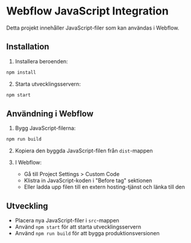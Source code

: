 # Webflow JavaScript Integration

Detta projekt innehåller JavaScript-filer som kan användas i Webflow.

## Installation

1. Installera beroenden:
```bash
npm install
```

2. Starta utvecklingsservern:
```bash
npm start
```

## Användning i Webflow

1. Bygg JavaScript-filerna:
```bash
npm run build
```

2. Kopiera den byggda JavaScript-filen från `dist`-mappen

3. I Webflow:
   - Gå till Project Settings > Custom Code
   - Klistra in JavaScript-koden i "Before </body> tag" sektionen
   - Eller ladda upp filen till en extern hosting-tjänst och länka till den

## Utveckling

- Placera nya JavaScript-filer i `src`-mappen
- Använd `npm start` för att starta utvecklingsservern
- Använd `npm run build` för att bygga produktionsversionen 
